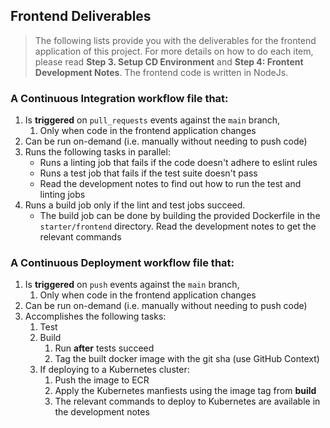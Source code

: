 ## Frontend Deliverables

> The following lists provide you with the deliverables for the frontend application of this project.
> For more details on how to do each item, please read **Step 3. Setup CD Environment** and **Step 4: Frontent Development Notes**.
> The frontend code is written in NodeJs.

### A Continuous Integration workflow file that:

1. Is **triggered** on `pull_requests` events against the `main` branch, 
   1. Only when code in the frontend application changes
1. Can be run on-demand (i.e. manually without needing to push code)
1. Runs the following tasks in parallel:
   * Runs a linting job that fails if the code doesn't adhere to eslint rules
   * Runs a test job that fails if the test suite doesn't pass
   * Read the development notes to find out how to run the test and linting jobs
1. Runs a build job only if the lint and test jobs succeed.
   * The build job can be done by building the provided Dockerfile in the `starter/frontend` directory. Read the development notes to get the relevant commands

### A Continuous Deployment workflow file that:

1. Is **triggered** on `push` events against the `main` branch, 
   1. Only when code in the frontend application changes
1. Can be run on-demand (i.e. manually without needing to push code)
1. Accomplishes the following tasks:
   1. Test
   1. Build
      1. Run **after** tests succeed
      1. Tag the built docker image with the git sha (use GitHub Context)
   1. If deploying to a Kubernetes cluster: 
      1. Push the image to ECR
      1. Apply the Kubernetes manfiests using the image tag from **build**
      1. The relevant commands to deploy to Kubernetes are available in the development notes

